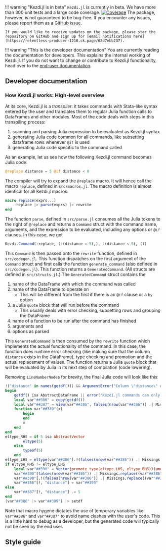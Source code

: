 !!! warning "Kezdi.jl is in beta"
    `Kezdi.jl` is currently in beta. We have more than 300 unit tests and a large code coverage. [![Coverage](https://codecov.io/gh/codedthinking/Kezdi.jl/branch/main/graph/badge.svg)](https://codecov.io/gh/codedthinking/Kezdi.jl) The package, however, is not guaranteed to be bug-free. If you encounter any issues, please report them as a [GitHub issue](https://github.com/codedthinking/Kezdi.jl/issues/new).

    If you would like to receive updates on the package, please star the repository on GitHub and sign up for [email notifications here](https://relentless-producer-1210.ck.page/62d7ebb237).

!!! warning "This is the developer documentation"
    You are currently reading the documentation for developers. This explains the internal working of Kezdi.jl. If you do not want to change or contribute to Kezdi.jl functionality, head over to the [end-user documentation]().

## Developer documentation
### How Kezdi.jl works: High-level overview
At its core, Kezdi.jl is a *transpiler*: it takes commands with Stata-like syntax entered by the user and translates them to regular Julia function calls to DataFrames and other modules. Most of the code deals with steps in this transpiling process:

1. scanning and parsing Julia expression to be evaluated as Kezdi.jl syntax
2. generating Julia code common for all commands, like subsetting dataframe rows whenever `@if` is used
3. generating Julia code specific to the command called

As an example, let us see how the following Kezdi.jl command becomes Julia code:
```julia
@replace distance = 5 @if distance < 0
```

The compiler will try to expand the `@replace` macro. It will hence call the macro `replace`, defined in `src/macros.jl`. The macro definition is almost identical for all Kezdi.jl macros:
```julia
macro replace(exprs...)
    :replace |> parse(exprs) |> rewrite
end
```
The function `parse`, defined in `src/parse.jl` consumes all the Julia tokens to the right of `@replace` and returns a `Command` struct with the command name, arguments, and the expression to be evaluated, including any options or `@if` clauses. In this case, we get
```julia
Kezdi.Command(:replace, (:(distance = 5),), :(distance < 5), ())
``` 

This `Command` is then passed onto the `rewrite` function, defined in `src/codegen.jl`. This function dispatches on the first argument of the `Command` struct and first calls the function `generate_command` (also defined in `src/codegen.jl`). This function returns a `GeneratedCommand`. (All structs are defined in `src/structs.jl`.) The `GeneratedCommand` struct contains the

1. name of the DataFrame with which the command was called
2. name of the DataFrame to operate on
    - This will be different from the first if there is an `@if` clause or a `by` option
3. a Julia `quote` block that will run before the command
    - This usually deals with error checking, subsetting rows and grouping the DataFrame
4. name of a function to be run after the command has finished
5. arguments and
6. options as parsed

This `GeneratedCommand` is then consumed by the `rewrite` function which implements the actual functionality of the command. In this case, the function does runtime error checking (like making sure that the column `distance` exists in the DataFrame), type checking and promotion and the actual replacement of values. The function returns a Julia `quote` block that will be evaluated by Julia in its next step of compilation (code lowering).

Removing `LineNumberNode`s for brevity, the final Julia code will look like this:
```julia
!("distance" in names(getdf())) && ArgumentError("Column \"distance\" does not exist in $(names(getdf()))") |> throw
begin
    getdf() isa AbstractDataFrame || error("Kezdi.jl commands can only operate on a global DataFrame set by setdf()")
    local var"##386" = copy(getdf())
    local var"##387" = view(var"##386", falses(nrow(var"##386")) .| Missings.replace((var"##386").distance .< 5, false), :)
    function var"##389"(x)
        begin
        end
        x
    end
end
eltype_RHS = if 5 isa AbstractVector
        eltype(5)
    else
        typeof(5)
    end
eltype_LHS = eltype(var"##386"[.!(falses(nrow(var"##386")) .| Missings.replace((var"##386").distance .< 5, false)), "distance"])
if eltype_RHS != eltype_LHS
    local var"##390" = Vector{promote_type(eltype_LHS, eltype_RHS)}(undef, nrow(var"##386"))
    var"##390"[falses(nrow(var"##386")) .| Missings.replace((var"##386").distance .< 5, false)] .= 5
    var"##390"[.!(falses(nrow(var"##386")) .| Missings.replace((var"##386").distance .< 5, false))] .= var"##386"[.!(falses(nrow(var"##386")) .| Missings.replace((var"##386").distance .< 5, false)), "distance"]
    var"##386"[!, "distance"] = var"##390"
else
    var"##387"[!, "distance"] .= 5
end
(var"##386" |> var"##389") |> setdf
```

Note that macro hygene dictates the use of temporary variables like `var"##386"` and `var"##387"` to avoid name clashes with the user's code. This is a little hard to debug as a developer, but the generated code will typically not be seen by the end user.

## Style guide